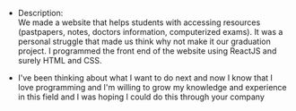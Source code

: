 * Description:   
We made a website that helps students with accessing resources (pastpapers, notes, doctors information, computerized exams). It was a personal struggle that made us think why not make it our graduation project. I programmed the front end of the website using ReactJS and surely HTML and CSS.  

* I've been thinking about what I want to do next and now I know that I love programming and I'm willing to grow my knowledge and experience in this field and I was hoping I could do this through your company